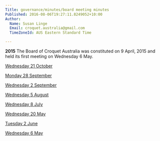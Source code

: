 ```yaml
---
Title: governance/minutes/board meeting minutes
Published: 2016-08-06T19:27:11.8249052+10:00
Author:
  Name: Susan Linge
  Email: croquet.australia@gmail.com
  TimeZoneId: AUS Eastern Standard Time

---
```

**2015**
The Board of Croquet Australia was constituted on 9 April, 2015 and held its first meeting on Wednesday 6 May.

[Wednesday 21 October](/governance/minutes/10-wednesday-21-october-minutes.pdf')

[Monday 28 September](/governance/minutes/9-monday-28-september-minutes.pdf)

[Wednesday 2 September](
/governance/minutes/8-wednesday-2-september-minutes.pdf)

[Wednesday 5 August](/governance/minutes/6-wednesday-5-august-minutes.pdf)

[Wednesday 8 July](/governance/minutes/5-wednesday-8-july-2015-minutes.pdf)

[Wednesday 20 May](/governance/minutes/3-wednesday-20-may-2015-minutes.pdf)

[Tuesday 2 June](/governance/minutes/2-tuesday-2-june-2015-minutes.pdf)

[Wednesday 6 May](/governance/minutes/1-wednesday-6-may-2015-minutes.pdf)